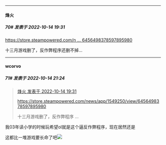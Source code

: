 

*****

####  烽火  
##### 70#       发表于 2022-10-14 19:31

[https://store.steampowered.com/n ... 6456498378597895980](https://store.steampowered.com/news/app/1549250/view/6456498378597895980)

十三月游戏删了，反作弊程序还删不掉...



*****

####  wcorvo  
##### 71#       发表于 2022-10-14 21:24

<blockquote><a href="httphttps://bbs.saraba1st.com/2b/forum.php?mod=redirect&amp;goto=findpost&amp;pid=57909343&amp;ptid=2098712" target="_blank">烽火 发表于 2022-10-14 19:31</a>

https://store.steampowered.com/news/app/1549250/view/6456498378597895980

十三月游戏删了，反作弊程序 ...</blockquote>
我03年读小学的时候玩希望ol就是这个逼反作弊程序，现在居然还是

这都比一堆游戏要长命了吧<img src="https://static.saraba1st.com/image/smiley/face2017/044.png" referrerpolicy="no-referrer">

